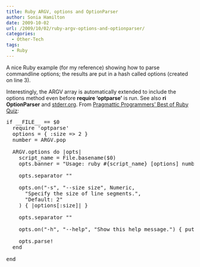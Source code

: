 ```yaml
---
title: Ruby ARGV, options and OptionParser
author: Sonia Hamilton
date: 2009-10-02
url: /2009/10/02/ruby-argv-options-and-optionparser/
categories:
  - Other-Tech
tags:
  - Ruby
---
```

A nice Ruby example (for my reference) showing how to parse commandline options; the results are put in a hash called options (created on line 3).

Interestingly, the ARGV array is automatically extended to include the options method even before **require &#8216;optparse&#8217;** is run. See also **ri OptionParser** and [stderr.org][1]. From [Pragmattic Programmers&#8217; Best of Ruby Quiz][2]:

<pre>if __FILE__ == $0
  require 'optparse'
  options = { :size =&gt; 2 }
  number = ARGV.pop

  ARGV.options do |opts|
    script_name = File.basename($0)
    opts.banner = "Usage: ruby #{script_name} [options] number"

    opts.separator ""

    opts.on("-s", "--size size", Numeric,
      "Specify the size of line segments.",
      "Default: 2"
    ) { |options[:size]| }

    opts.separator ""

    opts.on("-h", "--help", "Show this help message.") { puts opts; exit }

    opts.parse!
  end

end
</pre>

 [1]: http://stderr.org/doc/liboptparse-ruby/optparse.html
 [2]: http://www.pragprog.com/titles/fr_quiz/best-of-ruby-quiz

